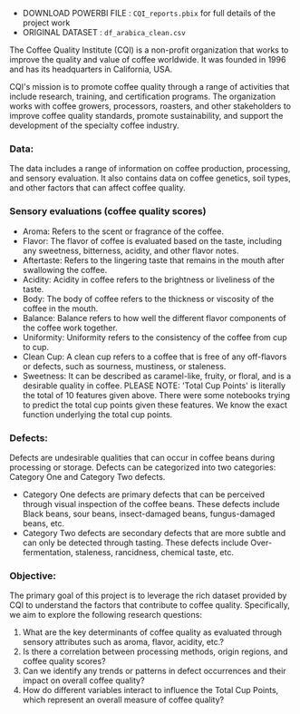 - DOWNLOAD POWERBI FILE : ```CQI_reports.pbix``` for full details of the project work
- ORIGINAL DATASET : ```df_arabica_clean.csv```

The Coffee Quality Institute (CQI) is a non-profit organization that works to improve the quality and value of coffee worldwide. It was founded in 1996 and has its headquarters in California, USA.

CQI's mission is to promote coffee quality through a range of activities that include research, training, and certification programs. The organization works with coffee growers, processors, roasters, and other stakeholders to improve coffee quality standards, promote sustainability, and support the development of the specialty coffee industry.

### Data:
The data includes a range of information on coffee production, processing, and sensory evaluation. It also contains data on coffee genetics, soil types, and other factors that can affect coffee quality.

### Sensory evaluations (coffee quality scores)
- Aroma: Refers to the scent or fragrance of the coffee.
- Flavor: The flavor of coffee is evaluated based on the taste, including any sweetness, bitterness, acidity, and other flavor notes.
- Aftertaste: Refers to the lingering taste that remains in the mouth after swallowing the coffee.
- Acidity: Acidity in coffee refers to the brightness or liveliness of the taste.
- Body: The body of coffee refers to the thickness or viscosity of the coffee in the mouth.
- Balance: Balance refers to how well the different flavor components of the coffee work together.
- Uniformity: Uniformity refers to the consistency of the coffee from cup to cup.
- Clean Cup: A clean cup refers to a coffee that is free of any off-flavors or defects, such as sourness, mustiness, or staleness.
- Sweetness: It can be described as caramel-like, fruity, or floral, and is a desirable quality in coffee.
PLEASE NOTE: 'Total Cup Points' is literally the total of 10 features given above. There were some notebooks trying to predict the total cup points given these features. We know the exact function underlying the total cup points.

### Defects:
Defects are undesirable qualities that can occur in coffee beans during processing or storage. Defects can be categorized into two categories: Category One and Category Two defects.
- Category One defects are primary defects that can be perceived through visual inspection of the coffee beans. These defects include Black beans, sour beans, insect-damaged beans, fungus-damaged beans, etc.
- Category Two defects are secondary defects that are more subtle and can only be detected through tasting. These defects include Over-fermentation, staleness, rancidness, chemical taste, etc.

### Objective: 
The primary goal of this project is to leverage the rich dataset provided by CQI to understand the factors that contribute to coffee quality. Specifically, we aim to explore the following research questions:
1.	What are the key determinants of coffee quality as evaluated through sensory attributes such as aroma, flavor, acidity, etc.?
2.	Is there a correlation between processing methods, origin regions, and coffee quality scores?
3.	Can we identify any trends or patterns in defect occurrences and their impact on overall coffee quality?
4.	How do different variables interact to influence the Total Cup Points, which represent an overall measure of coffee quality?
